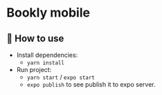 # Bookly mobile

## 🚀 How to use
* Install dependencies:
  - `yarn install`
* Run project:
  - `yarn start` / `expo start` 
  - `expo publish` to see publish it to expo server.